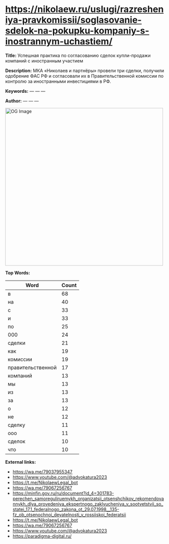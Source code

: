 # https://nikolaew.ru/uslugi/razresheniya-pravkomissii/soglasovanie-sdelok-na-pokupku-kompaniy-s-inostrannym-uchastiem/

**Title:** Успешная практика по согласованию сделок купли-продажи компаний с иностранным участием

**Description:** МКА «Николаев и партнёры» провели три сделки, получили одобрение ФАС РФ и согласовали их в Правительственной комиссии по контролю за иностранными инвестициями в РФ.

**Keywords:** — — —

**Author:** — — —

<img src="https://nikolaew.ru/bitrix/templates/MK/img/micro-img.jpg" alt="OG Image" width="500px">

**Top Words:**

| Word       | Count |
|------------|-------|
| в          | 68    |
| на         | 40    |
| с          | 33    |
| и          | 33    |
| по         | 25    |
| 000        | 24    |
| сделки     | 21    |
| как        | 19    |
| комиссии   | 19    |
| правительственной | 17    |
| компаний   | 13    |
| мы         | 13    |
| из         | 13    |
| за         | 13    |
| о          | 12    |
| не         | 12    |
| сделку     | 11    |
| ооо        | 11    |
| сделок     | 10    |
| что        | 10    |


**External links:**

- https://wa.me/79037955347
- https://www.youtube.com/@advokatura2023
- https://t.me/NikolaewLegal_bot
- https://wa.me/79067256767
- https://minfin.gov.ru/ru/document?id_4=301783-perechen_samoreguliruemykh_organizatsii_otsenshchikov_rekomendovannykh_dlya_provedeniya_ekspertnogo_zaklyucheniya_v_sootvetstvii_so_statei_17.1_federalnogo_zakona_ot_29.07.1998__135-fz_ob_otsenochnoi_deyatelnosti_v_rossiiskoi_federatsii
- https://t.me/NikolaewLegal_bot
- https://wa.me/79067256767
- https://www.youtube.com/@advokatura2023
- https://paradigma-digital.ru/

